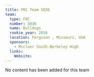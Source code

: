 ```yaml
---
title: FRC Team 5836
team:
  type: FRC
  number: 5836
  name: Bulldogs
  rookie_year: 2016
  location: Ferguson , Missouri, USA
  sponsors:
    - Mccluer South-Berkeley High
  links:
    Website: 
---
```

No content has been added for this team